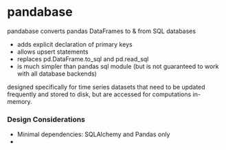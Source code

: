 # pandabase
pandabase converts pandas DataFrames to &amp; from SQL databases

* adds explicit declaration of primary keys
* allows upsert statements 
* replaces pd.DataFrame.to_sql and pd.read_sql
* is much simpler than pandas sql module (but is not guaranteed to work with all database backends)

designed specifically for time series datasets that need to be updated frequently and stored to disk, but are accessed for computations in-memory.

### Design Considerations
* Minimal dependencies: SQLAlchemy and Pandas only
* 